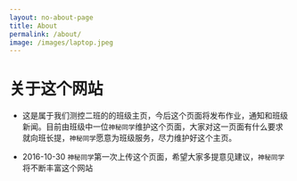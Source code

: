 ```yaml
---
layout: no-about-page
title: About
permalink: /about/
image: /images/laptop.jpeg
---
```

# 关于这个网站

* 这是属于我们测控二班的的班级主页，今后这个页面将发布作业，通知和班级新闻。目前由班级中一位`神秘同学`维护这个页面，大家对这一页面有什么要求就向班长提，`神秘同学`愿意为班级服务，尽力维护好这个主页。

* 2016-10-30 `神秘同学`第一次上传这个页面，希望大家多提意见建议，`神秘同学`将不断丰富这个网站